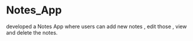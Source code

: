 # Notes_App

developed a Notes App where users can
add new notes , edit those , view and
delete the notes.

